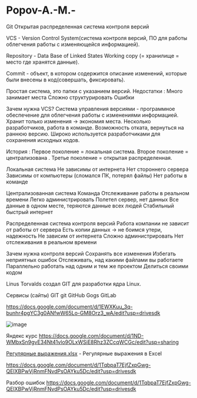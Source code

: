 # Popov-A.-M.-

Git
Открытая распределенная система контроля версий 

VCS - Version Control System(система контроля версий, ПО для работы облегчения работы с изменяющейся информацией). 

Repository - Data Base of Linked States Working copy (= хранилище = место где хранятся данные). 

Commit - объект, в котором содержится описание изменений, которые были внесены в код(совершать, фиксировать). 

Простая система, это папки с указанием версий. 
Недостатки : 
Много занимает места 
Сложно структурировать 
Ошибки 

Зачем нужна VCS? 
Система управления версиями - программное обеспечение для облегчения работы с изменениями информацией. 
Хранит только изменения -> экономия места.
Несколько разработчиков, работа в команде. 
Возможность отката, вернуться на раннюю версию. 
Широко используется разработчиками для сохранения исходных кодов. 

История :
Первое поколение = локальная система. 
Второе поколение = централизована . 
Третье поколение = открытая распределенная. 

Локальная система 
Не зависимы от интернета 
Нет стороннего сервера 
Зависимы от компьютеры (сломался ПК, потерял файлы) 
Нет работы в команде 

Централизованная система
Команда 
Отслеживание работы в реальном времени
Легко администрировать 
Полетел сервер, нет данных 
Все данные в одном месте, теряются данные всех людей 
Стабильный быстрый интернет 

Распределенная система контроля версий 
Работа компании не зависит от работы от сервера 
Есть копии данных -> не боимся утери, надежность 
Не зависим от интернета 
Сложно администрировать 
Нет отслеживания в реальном времени 

Зачем нужна контроля версий 
Сохранять все изменения 
Избегать неприятных ошибок 
Отслеживать, над какими файлами вы работаете 
Параллельно работать над одним и тем же проектом 
Делиться своими кодом 

Linus Torvalds создал GIT для разработки ядра Linux. 

Сервисы (сайты) GIT
git 
GitHub 
Gogs 
GitLab 

https://docs.google.com/document/d/1EWXKuu_3q-bunhr4pgYC3g0ANfwW65Lo-GM8Orz3_wA/edit?usp=drivesdk

![image](https://user-images.githubusercontent.com/113089411/194234212-f3202a91-93ab-4d42-b18b-24bb437fa25f.png)

Яндекс курс https://docs.google.com/document/d/1ND-WMbxSn9gvE34Nt41vlo9OLxWSiE8Rhz3ZCcqWCGc/edit?usp=sharing

 [Регулярные выражения.xlsx](https://github.com/Dedok35/Palagin_D.V._IS-21/files/10081513/default.xlsx) - Регулярные выражения в Excel

https://docs.google.com/document/d/1TqbpaT7EjfZxpGwg-QElXBPwVjRnmFNvdPsOAYku5Dc/edit?usp=drivesdk

Разбор ошибок https://docs.google.com/document/d/1TqbpaT7EjfZxpGwg-QElXBPwVjRnmFNvdPsOAYku5Dc/edit?usp=drivesdk
